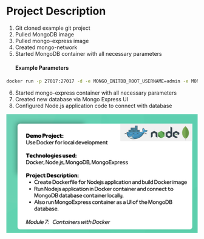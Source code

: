 # Project Description

1. Git cloned example git project
2. Pulled MongoDB image
3. Pulled mongo-express image
4. Created mongo-network
5. Started MongoDB container with all necessary parameters
    #### Example Parameters

```bash
docker run -p 27017:27017 -d -e MONGO_INITDB_ROOT_USERNAME=admin -e MONGO_INITDB_ROOT_PASSWORD=password --name mongodb --net mongo-network mongo
```
6. Started mongo-express container with all necessary parameters 
7. Created new database via Mongo Express UI
8. Configured Node.js application code to connect with database


![Project](images/project.png)
